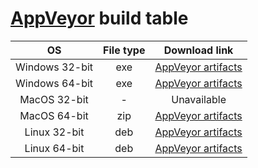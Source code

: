 # [AppVeyor](https://ci.appveyor.com/project/112batman/worksnake/branch/master/artifacts) build table

**OS** | **File type** | **Download link**
:---: | :---: | :---:
Windows 32-bit | exe | [AppVeyor artifacts](https://ci.appveyor.com/project/112batman/worksnake/build/job/3ao18gca9u7etnk1/artifacts)
Windows 64-bit | exe |  [AppVeyor artifacts](https://ci.appveyor.com/project/112batman/worksnake/build/job/hecrremppf0hiro4/artifacts)
MacOS 32-bit | - | Unavailable
MacOS 64-bit | zip | [AppVeyor artifacts](https://ci.appveyor.com/project/112batman/worksnake/build/job/0dt74r4qvcbrjptv/artifacts)
Linux 32-bit | deb | [AppVeyor artifacts](https://ci.appveyor.com/project/112batman/worksnake/build/job/v7xujoqvavsh6wxp/artifacts)
Linux 64-bit | deb | [AppVeyor artifacts](https://ci.appveyor.com/project/112batman/worksnake/build/job/thmjey7wmjdpmeuv/artifacts)